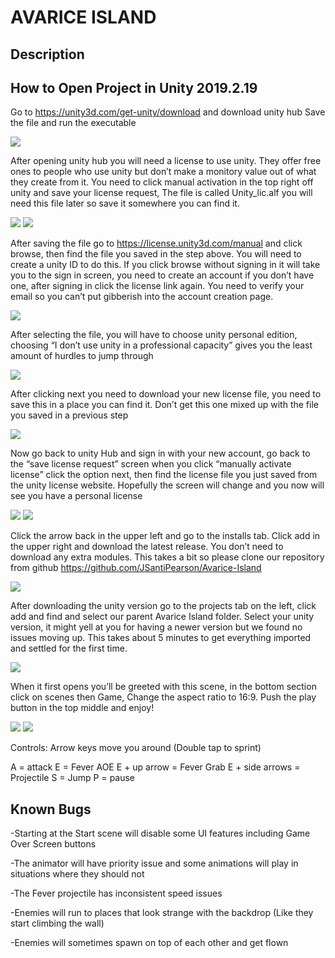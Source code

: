 # AVARICE ISLAND

## Description

## How to Open Project in Unity 2019.2.19
Go to https://unity3d.com/get-unity/download and download unity hub
Save the file and run the executable

 ![](readmeImages/1.png)

After opening unity hub you will need a license to use unity. They offer free ones to people who use unity but don’t make a monitory value out of what they create from it.
You need to click manual activation in the top right off unity and save your license request,
The file is called Unity_lic.alf  you will need this file later so save it somewhere you can find it.
 
 ![](readmeImages/2.png)
 ![](readmeImages/3.png)


After saving the file go to    https://license.unity3d.com/manual    and click browse, then find the file you saved in the step above. You will need to create a unity ID to do this. If you click browse without signing in it will take you to the sign in screen, you need to create an account if you don’t have one, after signing in click the license link again. You need to verify your email so you can’t put gibberish into the account creation page.  
 
 ![](readmeImages/4.png)

After selecting the file, you will have to choose unity personal edition, choosing “I don’t use unity in a professional capacity” gives you the least amount of hurdles to jump through
 
  ![](readmeImages/5.png)


After clicking next you need to download your new license file, you need to save this in a place you can find it. Don’t get this one mixed up with the file you saved in a previous step
 
  ![](readmeImages/6.png)


Now go back to unity Hub and sign in with your new account, go back to the “save license request” screen when you click “manually activate license” click the option next, then find the license file you just saved from the unity license website. Hopefully the screen will change and you now will see you have a personal license
  
 ![](readmeImages/7.png)
 ![](readmeImages/8.png)


Click the arrow back in the upper left and go to the installs tab. Click add in the upper right and download the latest release. You don’t need to download any extra modules. This takes a bit so please clone our repository from github   https://github.com/JSantiPearson/Avarice-Island
 
  ![](readmeImages/9.png)


After downloading the unity version go to the projects tab on the left, click add and find and select our parent Avarice Island folder. Select your unity version, it might yell at you for having a newer version but we found no issues moving up. This takes about 5 minutes to get everything imported and settled for the first time.
 
  ![](readmeImages/10.png)


When it first opens you’ll be greeted with this scene, in the bottom section click on scenes then Game, Change the aspect ratio to 16:9. Push the play button in the top middle and enjoy!

 ![](readmeImages/11.png)
 ![](readmeImages/12.png)


 
Controls:
Arrow keys move you around (Double tap to sprint)

A = attack
E = Fever AOE
E + up arrow = Fever Grab
E + side arrows = Projectile
S = Jump
P = pause


## Known Bugs

-Starting at the Start scene will disable some UI features including Game Over Screen buttons

-The animator will have priority issue and some animations will play in situations where they should not

-The Fever projectile has inconsistent speed issues

-Enemies will run to places that look strange with the backdrop (Like they start climbing the wall)

-Enemies will sometimes spawn on top of each other and get flown



